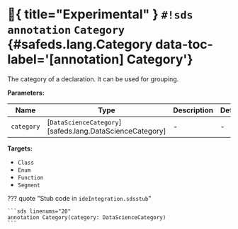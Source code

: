 # :test_tube:{ title="Experimental" } `#!sds annotation` `Category` {#safeds.lang.Category data-toc-label='[annotation] Category'}

The category of a declaration. It can be used for grouping.

**Parameters:**

| Name | Type | Description | Default |
|------|------|-------------|---------|
| `category` | [`DataScienceCategory`][safeds.lang.DataScienceCategory] | - | - |

**Targets:**

- `Class`
- `Enum`
- `Function`
- `Segment`

??? quote "Stub code in `ideIntegration.sdsstub`"

    ```sds linenums="20"
    annotation Category(category: DataScienceCategory)
    ```

